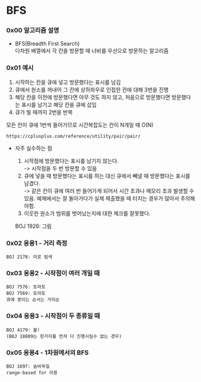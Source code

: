 # BFS

### 0x00 알고리즘 설명
- BFS(Breadth First Search)  
    다차원 배열에서 각 칸을 방문할 때 너비를 우선으로 방문하는 알고리즘

### 0x01 예시
1. 시작하는 칸을 큐에 넣고 방문했다는 표시를 남김
2. 큐에서 원소를 꺼내어 그 칸에 상하좌우로 인접한 칸에 대해 3번을 진행
3. 해당 칸을 이전에 방문했다면 아무 것도 하지 않고, 처음으로 방문했다면 방문했다는 표시를 남기고 해당 칸을 큐에 삽입
4. 큐가 빌 때까지 2번을 반복  

모든 칸이 큐에 1번씩 들어가므로 시간복잡도는 칸이 N개일 때 O(N)

    https://cplusplus.com/reference/utility/pair/pair/

- 자주 실수하는 점
    1. 시작점에 방문했다는 표시를 남기지 않는다.  
    -> 시작점을 두 번 방문할 수 있음
    2. 큐에 넣을 때 방문했다는 표시를 하는 대신 큐에서 빼낼 때 방문했다는 표시를 남겼다.  
    -> 같은 칸이 큐에 여러 번 들어가게 되어서 시간 초과나 메모리 초과 발생할 수 있음. 예제에서는 잘 돌아가다가 실제 제출했을 때 터지는 경우가 많아서 주의해야함.
    3. 이웃한 원소가 범위를 벗어났는지에 대한 체크를 잘못했다. 
    
    BOJ 1926: 그림 

### 0x02 응용1 - 거리 측정
    BOJ 2178: 미로 탐색

### 0x03 응용2 - 시작점이 여러 개일 때
    BOJ 7576: 토마토
    BOJ 7569: 토마토
    큐에 쌓이는 순서는 거리순

### 0x04 응용3 - 시작점이 두 종류일 때
    BOJ 4179: 불! 
    (BOJ 18809는 한가지를 먼저 다 진행시킬수 없는 경우)

### 0x05 응용4 - 1차원에서의 BFS
    BOJ 1697: 숨바꼭질 
    range-based for 이용
